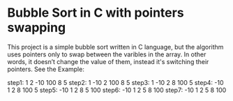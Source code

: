 # Bubble Sort in C with pointers swapping

This project is a simple bubble sort written in C language, but the algorithm uses pointers only to swap between the varibles in the array. In other words, it doesn’t change the value of them, instead it's switching their pointers.
See the Example:

step1: 1 2 -10 100 8 5 
step2: 1 -10 2 100 8 5 
step3: 1 -10 2 8 100 5 
step4: -10 1 2 8 100 5 
step5: -10 1 2 8 5 100 
step6: -10 1 2 5 8 100 
step7: -10 1 2 5 8 100
